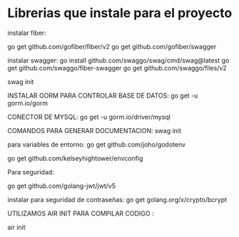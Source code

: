 # Librerias que instale para el proyecto
instalar fiber:

go get github.com/gofiber/fiber/v2
go get github.com/gofiber/swagger

instalar swagger:
go install github.com/swaggo/swag/cmd/swag@latest
go get github.com/swaggo/fiber-swagger
go get github.com/swaggo/files/v2

swag init


INSTALAR GORM PARA CONTROLAR BASE DE DATOS:
go get -u gorm.io/gorm

CONECTOR DE MYSQL:
go get -u gorm.io/driver/mysql


COMANDOS PARA GENERAR DOCUMENTACION:
swag init


para variables de entorno:
go get github.com/joho/godotenv

go get github.com/kelseyhightower/envconfig


Para seguridad:

go get github.com/golang-jwt/jwt/v5


instalar para seguridad de contraseñas:
go get golang.org/x/crypto/bcrypt


UTILIZAMOS AIR INIT PARA COMPILAR CODIGO :

air init